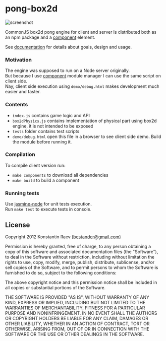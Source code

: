 pong-box2d
==========

![screenshot](https://raw.github.com/bestander/pong-box2d/master/demo/screenshot.png)

CommonJS box2d pong engine for client and server
Is distributed both as an npm package and a [component](https://github.com/component/component/) element.

See [documentation](https://github.com/bestander/pong-mmo-www/tree/master/documentation) for details about goals, design and usage.

### Motivation

The engine was supposed to run on a Node server originally.  
But because I use [component](https://github.com/component/component/) module manager I can use the same script on client side.  
Nay, client side execution using `demo/debug.html` makes development much easier and faster.

### Contents

- `index.js` contains game logic and API
- `box2dPhysics.js` contains implementation of physical part using box2d engine, it is not intended to be exposed
- `tests` folder contains test scripts
- `demo/debug.html` open this file in a browser to see client side demo. Build the module before running it.

### Compilation

To compile client version run: 
- `make components` to download all dependencies
- `make build` to build a component


### Running tests

Use [jasmine-node](https://github.com/mhevery/jasmine-node) for unit tests execution.  
Run `make test` to execute tests in console.

License
--------
Copyright 2012 Konstantin Raev (bestander@gmail.com)

Permission is hereby granted, free of charge, to any person obtaining
a copy of this software and associated documentation files (the
"Software"), to deal in the Software without restriction, including
without limitation the rights to use, copy, modify, merge, publish,
distribute, sublicense, and/or sell copies of the Software, and to
permit persons to whom the Software is furnished to do so, subject to
the following conditions:

The above copyright notice and this permission notice shall be
included in all copies or substantial portions of the Software.

THE SOFTWARE IS PROVIDED "AS IS", WITHOUT WARRANTY OF ANY KIND,
EXPRESS OR IMPLIED, INCLUDING BUT NOT LIMITED TO THE WARRANTIES OF
MERCHANTABILITY, FITNESS FOR A PARTICULAR PURPOSE AND
NONINFRINGEMENT. IN NO EVENT SHALL THE AUTHORS OR COPYRIGHT HOLDERS BE
LIABLE FOR ANY CLAIM, DAMAGES OR OTHER LIABILITY, WHETHER IN AN ACTION
OF CONTRACT, TORT OR OTHERWISE, ARISING FROM, OUT OF OR IN CONNECTION
WITH THE SOFTWARE OR THE USE OR OTHER DEALINGS IN THE SOFTWARE.
